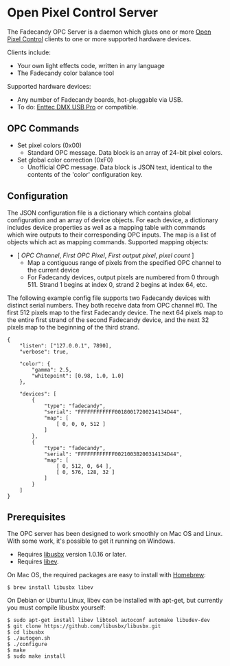 Open Pixel Control Server
=========================

The Fadecandy OPC Server is a daemon which glues one or more [Open Pixel Control](http://openpixelcontrol.org) clients to one or more supported hardware devices.

Clients include:

* Your own light effects code, written in any language
* The Fadecandy color balance tool

Supported hardware devices:

* Any number of Fadecandy boards, hot-pluggable via USB.
* To do: [Enttec DMX USB Pro](http://www.enttec.com/?main_menu=Products&pn=70304) or compatible.

OPC Commands
------------

* Set pixel colors (0x00)
	* Standard OPC message. Data block is an array of 24-bit pixel colors.
* Set global color correction (0xF0)
	* Unofficial OPC message. Data block is JSON text, identical to the contents of the 'color' configuration key.


Configuration
-------------

The JSON configuration file is a dictionary which contains global configuration and an array of device objects. For each device, a dictionary includes device properties as well as a mapping table with commands which wire outputs to their corresponding OPC inputs. The map is a list of objects which act as mapping commands. Supported mapping objects:

* [ *OPC Channel*, *First OPC Pixel*, *First output pixel*, *pixel count* ]
	* Map a contiguous range of pixels from the specified OPC channel to the current device
	* For Fadecandy devices, output pixels are numbered from 0 through 511. Strand 1 begins at index 0, strand 2 begins at index 64, etc.

The following example config file supports two Fadecandy devices with distinct serial numbers. They both receive data from OPC channel #0. The first 512 pixels map to the first Fadecandy device. The next 64 pixels map to the entire first strand of the second Fadecandy device, and the next 32 pixels map to the beginning of the third strand.

	{
		"listen": ["127.0.0.1", 7890],
		"verbose": true,

		"color": {
			"gamma": 2.5,
			"whitepoint": [0.98, 1.0, 1.0]
		},

		"devices": [
			{
				"type": "fadecandy",
				"serial": "FFFFFFFFFFFF00180017200214134D44",
				"map": [
					[ 0, 0, 0, 512 ]
				]
			},
			{
				"type": "fadecandy",
				"serial": "FFFFFFFFFFFF0021003B200314134D44",
				"map": [
					[ 0, 512, 0, 64 ],
					[ 0, 576, 128, 32 ]
				]
			}
		]
	}

Prerequisites
-------------

The OPC server has been designed to work smoothly on Mac OS and Linux. With some work, it's possible to get it running on Windows.

* Requires [libusbx](https://github.com/libusbx/libusbx) version 1.0.16 or later.
* Requires [libev](http://software.schmorp.de/pkg/libev.html).

On Mac OS, the required packages are easy to install with [Homebrew](http://brew.sh/):

	$ brew install libusbx libev

On Debian or Ubuntu Linux, libev can be installed with apt-get, but currently you must compile libusbx yourself:

	$ sudo apt-get install libev libtool autoconf automake libudev-dev
	$ git clone https://github.com/libusbx/libusbx.git
	$ cd libusbx
	$ ./autogen.sh
	$ ./configure
	$ make
	$ sudo make install
